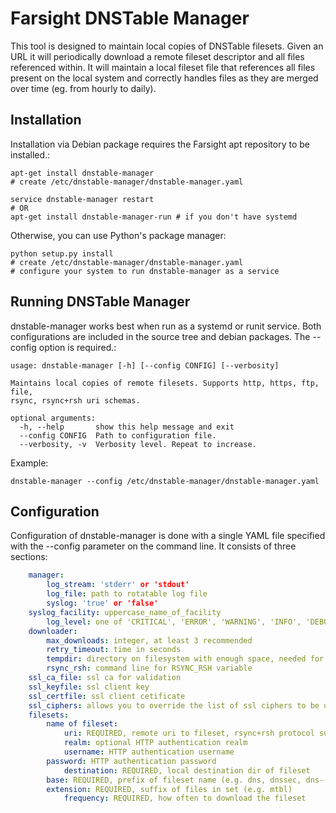 Farsight DNSTable Manager
=========================

This tool is designed to maintain local copies of DNSTable filesets.
Given an URL it will periodically download a remote fileset descriptor and
all files referenced within.  It will maintain a local fileset file that
references all files present on the local system and correctly handles files
as they are merged over time (eg. from hourly to daily).

Installation
------------

Installation via Debian package requires the Farsight apt repository to be
installed.:

    apt-get install dnstable-manager
    # create /etc/dnstable-manager/dnstable-manager.yaml

    service dnstable-manager restart
    # OR
    apt-get install dnstable-manager-run # if you don't have systemd

Otherwise, you can use Python's package manager:

    python setup.py install
    # create /etc/dnstable-manager/dnstable-manager.yaml
    # configure your system to run dnstable-manager as a service

Running DNSTable Manager
------------------------

dnstable-manager works best when run as a systemd or runit service.  Both
configurations are included in the source tree and debian packages.  The
--config option is required.:

    usage: dnstable-manager [-h] [--config CONFIG] [--verbosity]
    
    Maintains local copies of remote filesets. Supports http, https, ftp, file,
    rsync, rsync+rsh uri schemas.
    
    optional arguments:
      -h, --help       show this help message and exit
      --config CONFIG  Path to configuration file.
      --verbosity, -v  Verbosity level. Repeat to increase.

Example:

    dnstable-manager --config /etc/dnstable-manager/dnstable-manager.yaml

Configuration
-------------

Configuration of dnstable-manager is done with a single YAML file specified
with the --config parameter on the command line.  It consists of three
sections:

```yaml
    manager:
        log_stream: 'stderr' or 'stdout'
        log_file: path to rotatable log file
        syslog: 'true' or 'false'
	syslog_facility: uppercase_name_of_facility
        log_level: one of 'CRITICAL', 'ERROR', 'WARNING', 'INFO', 'DEBUG'
    downloader:
        max_downloads: integer, at least 3 recommended
        retry_timeout: time in seconds
        tempdir: directory on filesystem with enough space, needed for rsync
        rsync_rsh: command line for RSYNC_RSH variable
	ssl_ca_file: ssl ca for validation
	ssl_keyfile: ssl client key
	ssl_certfile: ssl client cetificate
	ssl_ciphers: allows you to override the list of ssl ciphers to be used (default is considered secure at time of writing)
    filesets:
        name of fileset:
            uri: REQUIRED, remote uri to fileset, rsync+rsh protocol supported
            realm: optional HTTP authentication realm
            username: HTTP authentication username
	    password: HTTP authentication password
            destination: REQUIRED, local destination dir of fileset
	    base: REQUIRED, prefix of fileset name (e.g. dns, dnssec, dns--com)
	    extension: REQUIRED, suffix of files in set (e.g. mtbl)
            frequency: REQUIRED, how often to download the fileset
```
